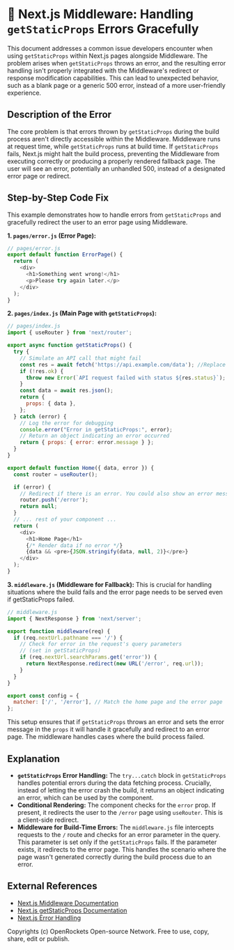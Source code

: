 # 🐞 Next.js Middleware: Handling `getStaticProps` Errors Gracefully


This document addresses a common issue developers encounter when using `getStaticProps` within Next.js pages alongside Middleware.  The problem arises when `getStaticProps` throws an error, and the resulting error handling isn't properly integrated with the Middleware's redirect or response modification capabilities. This can lead to unexpected behavior, such as a blank page or a generic 500 error, instead of a more user-friendly experience.

## Description of the Error

The core problem is that errors thrown by `getStaticProps` during the build process aren't directly accessible within the Middleware.  Middleware runs at request time, while `getStaticProps` runs at build time.  If `getStaticProps` fails, Next.js might halt the build process, preventing the Middleware from executing correctly or producing a properly rendered fallback page. The user will see an error, potentially an unhandled 500, instead of a designated error page or redirect.


## Step-by-Step Code Fix

This example demonstrates how to handle errors from `getStaticProps` and gracefully redirect the user to an error page using Middleware.

**1. `pages/error.js` (Error Page):**

```javascript
// pages/error.js
export default function ErrorPage() {
  return (
    <div>
      <h1>Something went wrong!</h1>
      <p>Please try again later.</p>
    </div>
  );
}
```

**2. `pages/index.js` (Main Page with `getStaticProps`):**

```javascript
// pages/index.js
import { useRouter } from 'next/router';

export async function getStaticProps() {
  try {
    // Simulate an API call that might fail
    const res = await fetch('https://api.example.com/data'); //Replace with your API
    if (!res.ok) {
      throw new Error(`API request failed with status ${res.status}`);
    }
    const data = await res.json();
    return {
      props: { data },
    };
  } catch (error) {
    // Log the error for debugging
    console.error("Error in getStaticProps:", error);
    // Return an object indicating an error occurred
    return { props: { error: error.message } };  
  }
}

export default function Home({ data, error }) {
  const router = useRouter();

  if (error) {
    // Redirect if there is an error. You could also show an error message here instead
    router.push('/error');
    return null;
  }
  // ... rest of your component ...
  return (
    <div>
      <h1>Home Page</h1>
      {/* Render data if no error */}
      {data && <pre>{JSON.stringify(data, null, 2)}</pre>}
    </div>
  );
}
```

**3. `middleware.js` (Middleware for Fallback):**  This is crucial for handling situations where the build fails and the error page needs to be served even if getStaticProps failed.

```javascript
// middleware.js
import { NextResponse } from 'next/server';

export function middleware(req) {
  if (req.nextUrl.pathname === '/') {
    // Check for error in the request's query parameters 
    // (set in getStaticProps)
    if (req.nextUrl.searchParams.get('error')) {
      return NextResponse.redirect(new URL('/error', req.url));
    }
  }
}

export const config = {
  matcher: ['/', '/error'], // Match the home page and the error page
};
```

This setup ensures that if `getStaticProps` throws an error and sets the error message in the `props` it will handle it gracefully and redirect to an error page. The middleware handles cases where the build process failed.


## Explanation

* **`getStaticProps` Error Handling:** The `try...catch` block in `getStaticProps` handles potential errors during the data fetching process.  Crucially, instead of letting the error crash the build, it returns an object indicating an error, which can be used by the component.
* **Conditional Rendering:** The component checks for the `error` prop. If present, it redirects the user to the `/error` page using `useRouter`.  This is a client-side redirect.
* **Middleware for Build-Time Errors:** The `middleware.js` file intercepts requests to the `/` route and checks for an error parameter in the query. This parameter is set only if the `getStaticProps` fails. If the parameter exists, it redirects to the error page. This handles the scenario where the page wasn't generated correctly during the build process due to an error.

## External References

* [Next.js Middleware Documentation](https://nextjs.org/docs/app/building-your-application/routing/middleware)
* [Next.js getStaticProps Documentation](https://nextjs.org/docs/basic-features/data-fetching/getstaticprops)
* [Next.js Error Handling](https://nextjs.org/docs/app/building-your-application/handling-errors)


Copyrights (c) OpenRockets Open-source Network. Free to use, copy, share, edit or publish.

